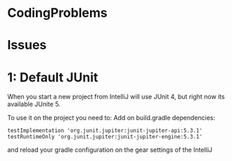 # CodingProblems

# Issues
# 1: Default JUnit
When you start a new project from IntelliJ
will use JUnit 4, but right now its available 
JUnite 5.

To use it on the project you need to:
Add on build.gradle dependencies:

    testImplementation 'org.junit.jupiter:junit-jupiter-api:5.3.1'
    testRuntimeOnly 'org.junit.jupiter:junit-jupiter-engine:5.3.1'
    
and reload your gradle configuration on the 
gear settings of the IntelliJ
